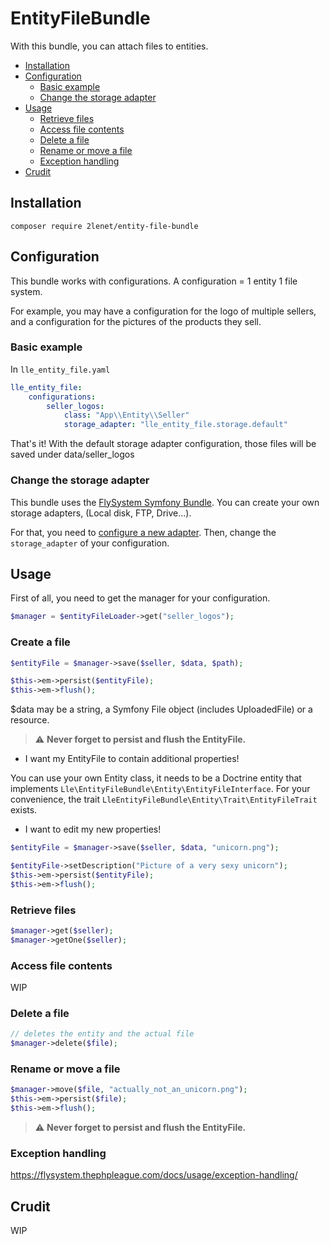 # EntityFileBundle

With this bundle, you can attach files to entities.

* [Installation](#installation)
* [Configuration](#configuration)
  * [Basic example](#basic-example)
  * [Change the storage adapter](#change-the-storage-adapter)
* [Usage](#usage)
  * [Retrieve files](#retrieve-files)
  * [Access file contents](#access-file-contents)
  * [Delete a file](#delete-a-file)
  * [Rename or move a file](#rename-or-move-a-file)
  * [Exception handling](#exception-handling)
* [Crudit](#crudit)

## Installation

```
composer require 2lenet/entity-file-bundle
```

## Configuration

This bundle works with configurations. A configuration = 1 entity 1 file system.

For example, you may have a configuration for the logo of multiple sellers, and a configuration for the pictures of the products they sell.

### Basic example

In  `lle_entity_file.yaml`
```yaml
lle_entity_file:
    configurations:
        seller_logos:
            class: "App\\Entity\\Seller"
            storage_adapter: "lle_entity_file.storage.default"

```

That's it! With the default storage adapter configuration, those files will be saved under data/seller_logos

### Change the storage adapter

This bundle uses the [FlySystem Symfony Bundle](https://flysystem.thephpleague.com/docs/). You can create your own storage adapters, (Local disk, FTP, Drive...).

For that, you need to [configure a new adapter](https://github.com/thephpleague/flysystem-bundle). Then, change the `storage_adapter` of your configuration.

## Usage

First of all, you need to get the manager for your configuration.

```php
$manager = $entityFileLoader->get("seller_logos");
```

### Create a file

```php
$entityFile = $manager->save($seller, $data, $path);

$this->em->persist($entityFile);
$this->em->flush();
```

$data may be a string, a Symfony File object (includes UploadedFile) or a resource.

> :warning: **Never forget to persist and flush the EntityFile.**

* I want my EntityFile to contain additional properties!

You can use your own Entity class, it needs to be a Doctrine entity that implements `Lle\EntityFileBundle\Entity\EntityFileInterface`. For your convenience, the trait `LleEntityFileBundle\Entity\Trait\EntityFileTrait` exists.

* I want to edit my new properties!

```php
$entityFile = $manager->save($seller, $data, "unicorn.png");

$entityFile->setDescription("Picture of a very sexy unicorn");
$this->em->persist($entityFile);
$this->em->flush();
```

### Retrieve files

```php
$manager->get($seller);
$manager->getOne($seller);
```

### Access file contents
WIP

### Delete a file
```php
// deletes the entity and the actual file
$manager->delete($file);
```

### Rename or move a file
```php
$manager->move($file, "actually_not_an_unicorn.png");
$this->em->persist($file);
$this->em->flush();
```

> :warning: **Never forget to persist and flush the EntityFile.**

### Exception handling

https://flysystem.thephpleague.com/docs/usage/exception-handling/

## Crudit

WIP
